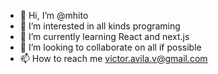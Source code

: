 - 👋 Hi, I’m @mhito
- 👀 I’m interested in all kinds programing
- 🌱 I’m currently learning React and next.js
- 💞️ I’m looking to collaborate on all if possible
- 📫 How to reach me victor.avila.v@gmail.com

<!---
mhito/mhito is a ✨ special ✨ repository because its `README.md` (this file) appears on your GitHub profile.
You can click the Preview link to take a look at your changes.
--->
